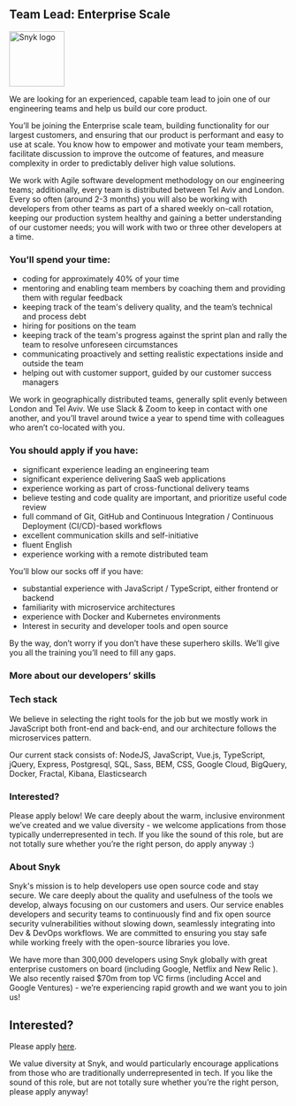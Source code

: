 Team Lead: Enterprise Scale
---

<img src="https://res.cloudinary.com/snyk/image/upload/v1537345894/press-kit/brand/logo-black.png" width="100" alt="Snyk logo" />

<p><span style="font-weight: 400;">We are looking for an experienced, capable team lead to join one of our engineering teams and help us build our core product.</span></p>
<p><span style="font-weight: 400;">You’ll be joining the Enterprise scale team, building functionality for our largest customers, and ensuring that our product is performant and easy to use at scale. You know how to empower and motivate your team members, facilitate discussion to improve the outcome of features, and measure complexity in order to predictably deliver high value solutions.</span></p>
<p><span style="font-weight: 400;">We work with Agile software development methodology on our engineering teams; additionally, every team is distributed between Tel Aviv and London. Every so often (around 2-3 months) you will also be working with developers from other teams as part of a shared weekly on-call rotation, keeping our production system healthy and gaining a better understanding of our customer needs; you will work with two or three other developers at a time. </span></p>
<h3><strong>You’ll spend your time:</strong></h3>
<ul>
<li style="font-weight: 400;"><span style="font-weight: 400;">coding for approximately 40% of your time</span></li>
<li style="font-weight: 400;"><span style="font-weight: 400;">mentoring and enabling team members by coaching them and providing them with regular feedback</span></li>
<li style="font-weight: 400;"><span style="font-weight: 400;">keeping track of the team's delivery quality, and the team’s technical and process debt</span></li>
<li style="font-weight: 400;"><span style="font-weight: 400;">hiring for positions on the team</span></li>
<li style="font-weight: 400;"><span style="font-weight: 400;">keeping track of the team's progress against the sprint plan and rally the team to resolve unforeseen circumstances</span></li>
<li style="font-weight: 400;"><span style="font-weight: 400;">communicating proactively and setting realistic expectations inside and outside the team </span></li>
<li style="font-weight: 400;"><span style="font-weight: 400;">helping out with customer support, guided by our customer success managers</span></li>
</ul>
<p><span style="font-weight: 400;">We work in geographically distributed teams, generally split evenly between London and Tel Aviv. We use Slack &amp; Zoom to keep in contact with one another, and you’ll travel around twice a year to spend time with colleagues who aren’t co-located with you.</span></p>
<h3><strong>You should apply if you have:</strong></h3>
<ul>
<li style="font-weight: 400;"><span style="font-weight: 400;">significant experience leading an engineering team</span></li>
<li style="font-weight: 400;"><span style="font-weight: 400;">significant experience delivering SaaS web applications</span></li>
<li style="font-weight: 400;"><span style="font-weight: 400;">experience working as part of cross-functional delivery teams</span></li>
<li><span style="font-weight: 400;">believe testing and code quality are important, and prioritize useful code review</span></li>
<li style="font-weight: 400;"><span style="font-weight: 400;">full command of Git, GitHub and Continuous Integration / Continuous Deployment (CI/CD)-based workflows</span></li>
<li style="font-weight: 400;"><span style="font-weight: 400;">excellent communication skills and self-initiative</span></li>
<li style="font-weight: 400;"><span style="font-weight: 400;">fluent English</span></li>
<li style="font-weight: 400;"><span style="font-weight: 400;">experience working with a remote distributed team</span></li>
</ul>
<p><span style="font-weight: 400;">You’ll blow our socks off if you have:</span></p>
<ul>
<li style="font-weight: 400;"><span style="font-weight: 400;">substantial experience with JavaScript / TypeScript, either frontend or backend</span></li>
<li style="font-weight: 400;"><span style="font-weight: 400;">familiarity with microservice architectures</span></li>
<li style="font-weight: 400;"><span style="font-weight: 400;">experience with Docker and Kubernetes environments</span></li>
<li style="font-weight: 400;"><span style="font-weight: 400;">Interest in security and developer tools and open source</span></li>
</ul>
<p><span style="font-weight: 400;">By the way, don’t worry if you don’t have these superhero skills. We’ll give you all the training you’ll need to fill any gaps.</span></p>
<h3><strong>More about our developers’ skills</strong></h3>
<h3><strong>Tech stack</strong><span style="font-weight: 400;"> </span></h3>
<p><span style="font-weight: 400;">We believe in selecting the right tools for the job but we mostly work in JavaScript both front-end and back-end, and our architecture follows the microservices pattern. </span></p>
<p><span style="font-weight: 400;">Our current stack consists of: NodeJS, JavaScript, Vue.js, TypeScript, jQuery, Express, Postgresql, SQL, Sass, BEM, CSS, Google Cloud, BigQuery, Docker, Fractal, Kibana, Elasticsearch</span></p>
<h3><strong>Interested?</strong></h3>
<p><span style="font-weight: 400;">Please apply below! We care deeply about the warm, inclusive environment we’ve created and we value diversity - we welcome applications from those typically underrepresented in tech. If you like the sound of this role, but are not totally sure whether you’re the right person, do apply anyway :)</span></p>
<h3><strong>About Snyk</strong></h3>
<p><span style="font-weight: 400;">Snyk's mission is to help developers use open source code and stay secure. We care deeply about the quality and usefulness of the tools we develop, always focusing on our customers and users. Our service enables developers and security teams to continuously find and fix open source security vulnerabilities without slowing down, seamlessly integrating into Dev &amp; DevOps workflows. We are committed to ensuring you stay safe while working freely with the open-source libraries you love. </span></p>
<p><span style="font-weight: 400;">We have more than 300,000 developers using Snyk globally with great enterprise customers on board (including Google, Netflix and New Relic ). We also recently raised $70m from top VC firms (including Accel and Google Ventures) - we’re experiencing rapid growth and we want you to join us!</span></p>

Interested?
---

Please apply [here](https://boards.greenhouse.io/snyk/jobs/4109739002#app).

We value diversity at Snyk, and would particularly encourage applications from those who are traditionally underrepresented in tech.
If you like the sound of this role, but are not totally sure whether you’re the right person, please apply anyway!
